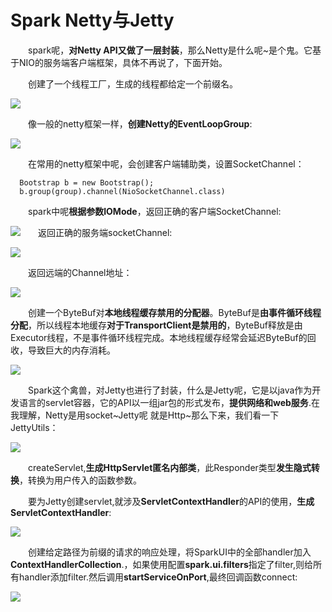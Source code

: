 # Spark Netty与Jetty

　　spark呢，**对Netty API又做了一层封装**，那么Netty是什么呢~是个鬼。它基于NIO的服务端客户端框架，具体不再说了，下面开始。

　　创建了一个线程工厂，生成的线程都给定一个前缀名。

![](https://images2015.cnblogs.com/blog/820234/201612/820234-20161208231201929-145505098.jpg)

　　像一般的netty框架一样，**创建Netty的EventLoopGroup**:

![](https://images2015.cnblogs.com/blog/820234/201612/820234-20161208231318272-418801942.jpg)

　　在常用的netty框架中呢，会创建客户端辅助类，设置SocketChannel：

```
  Bootstrap b = new Bootstrap();
  b.group(group).channel(NioSocketChannel.class)
```

　　spark中呢**根据参数IOMode**，返回正确的客户端SocketChannel:

![](https://images2015.cnblogs.com/blog/820234/201612/820234-20161208232633351-1392075356.jpg)　　返回正确的服务端socketChannel:

![](https://images2015.cnblogs.com/blog/820234/201612/820234-20161208232717366-593371430.jpg)

　　返回远端的Channel地址：

![](https://images2015.cnblogs.com/blog/820234/201612/820234-20161208232059991-2020805438.jpg)

　　创建一个ByteBuf对**本地线程缓存禁用的分配器**。ByteBuf是**由事件循环线程分配**，所以线程本地缓存**对于TransportClient是禁用的**，ByteBuf释放是由Executor线程，不是事件循环线程完成。本地线程缓存经常会延迟ByteBuf的回收，导致巨大的内存消耗。



![](https://images2015.cnblogs.com/blog/820234/201612/820234-20161208232423429-391309626.jpg)

　　Spark这个禽兽，对Jetty也进行了封装，什么是Jetty呢，它是以java作为开发语言的servlet容器，它的API以一组jar包的形式发布，**提供网络和web服务**.在我理解，Netty是用socket~Jetty呢 就是Http~那么下来，我们看一下JettyUtils：

![](https://images2015.cnblogs.com/blog/820234/201612/820234-20161208233352835-622643064.jpg)

　　createServlet,**生成HttpServlet匿名内部类**，此Responder类型**发生隐式转换**，转换为用户传入的函数参数。

　　要为Jetty创建servlet,就涉及**ServletContextHandler**的API的使用，**生成ServletContextHandler**:

![](https://images2015.cnblogs.com/blog/820234/201612/820234-20161208233707288-1464117050.jpg)

　　创建给定路径为前缀的请求的响应处理，将SparkUI中的全部handler加入**ContextHandlerCollection**.，如果使用配置**spark.ui.filters**指定了filter,则给所有handler添加filter.然后调用**startServiceOnPort**,最终回调函数connect:

![](https://images2015.cnblogs.com/blog/820234/201612/820234-20161208234130132-1657833433.jpg)

  



